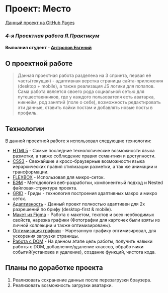 # Проект: Место
[Данный проект на GitHub Pages](https://squaredbusinessman.github.io/mesto/)

### _4-я Проектная работа Я.Практикум_
#### Выполнил студент - [Антропов Евгений](https://www.facebook.com/squaredbusinessman)

## О проектной работе
>Данная проектная работа разделена на 3 спринта, первая её часть(текущая) - адаптивная верстка страницы сайта-приложения (desktop + mobile), а также реализация JS логики для попапов. Сама работа является своего рода социальной сетью для путешественников, где у каждого пользователя есть аватарка, никнейм, род занятий (поле о себе), возможность редактировать эти данные, ставить лайки постам и добавлять новые посты в профиль.

## Технологии

В данной проектной работе я использовал следующие технологии:

* [HTML5](https://ru.wikipedia.org/wiki/HTML5) - Самые последние технологические возможности языка разметки, а также соблюдение правил семантики и доступности.
* [CSS3](https://developer.mozilla.org/ru/docs/Web/CSS) - Свежайшие и кросс-браузерные возможности языка иерархических правил стилизации разметки, а так же анимации и трансформации.
* [FLEXBOX](https://developer.mozilla.org/ru/docs/Learn/CSS/CSS_layout/Flexbox) - Использовал для микро-сеток.
* [БЭМ](https://ru.bem.info/) - Методология веб-разработки, компонентный подход и Nested файловая-структура проекта.
* [GRID](https://developer.mozilla.org/ru/docs/Web/CSS/CSS_Grid_Layout/Basic_Concepts_of_Grid_Layout) - Гриды - технология построения адаптивных макро и микро сеток.
* [Адаптивность](https://web-revenue.ru/seo/adaptivnost-sayta) - Данный проект полностью адаптивен для 2х разрешений по брифу (desktop-first & mobile).
* [Макет из Figma](https://www.figma.com/file/2cn9N9jSkmxD84oJik7xL7/JavaScript.-Sprint-4?node-id=0%3A1) - Работа с макетом, текстов и всех необходимых свойств, нарезка графики (Фотографии для карточек были взяты из личной коллекции и также оптимизированы).
* [Оптимизация графики](https://tinypng.com/) - Нарезанную графику оптимизировал, для ускорения загрузки страницы.
* [Работа с DOM](https://javascript.ru/tutorial/dom/intro) - На данном этапе цель работы, получить навыки работы с DOM, добавление/удаление классов, обработчики событий(установка и удаление), создание функций, чистота кода.

## Планы по доработке проекта

1. Реализовать сохранение данных после перезагрузки браузера.
2. Реализовать возможность загрузки аватарки.
